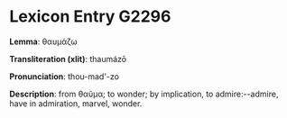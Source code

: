 # Lexicon Entry G2296

**Lemma**: θαυμάζω

**Transliteration (xlit)**: thaumázō

**Pronunciation**: thou-mad'-zo

**Description**:
from θαῦμα; to wonder; by implication, to admire:--admire, have in admiration, marvel, wonder.
